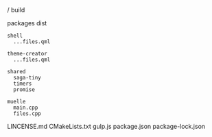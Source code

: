 /
  build

  packages
    dist

    shell
      ...files.qml

    theme-creator
      ...files.qml

    shared
      saga-tiny
      timers
      promise

    muelle
      main.cpp
      files.cpp

  LINCENSE.md
  CMakeLists.txt
  gulp.js
  package.json
  package-lock.json
